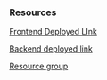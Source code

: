 ### Resources


[Frontend Deployed LInk](https://purple-desert-09831a80f.2.azurestaticapps.net/)

[Backend deployed link](https://ally-agent-crm-cjgecca2a8c9hjfv.eastus2-01.azurewebsites.net/api/health)

[Resource group](https://portal.azure.com/#@NETORG17588829.onmicrosoft.com/resource/subscriptions/2728e36d-07f8-44c6-ad3b-294923f7587c/resourceGroups/ally-agent-crm_group/overview)